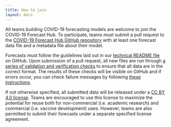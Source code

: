 ```yaml
---
title: How to join
layout: docs
---
```


All teams building COVID-19 forecasting models are welcome to join the COVID-19 Forecast Hub. To participate, teams must submit a pull request to the <a href="https://github.com/reichlab/covid19-forecast-hub/" target="_blank">COVID-19 Forecast Hub GitHub repository</a> with at least one forecast data file and a metadata file about their model. 

Forecasts must follow the guidelines laid out in our <a href="https://github.com/reichlab/covid19-forecast-hub/blob/master/data-processed/README.md" target="_blank">technical README file</a> on GitHub. Upon submission of a pull request, all new files are run through <a href="https://github.com/reichlab/covid19-forecast-hub/wiki/Data-Validation" target="_blank">a series of validation and verification checks</a> to ensure that all data are in the correct format. The results of these checks will be visible on GitHub and if errors occur, you can check failure messages by following <a href="https://github.com/reichlab/covid19-forecast-hub/wiki/Troubleshooting-Pull-Requests" target="_blank">these instructions</a>.

If not otherwise specified, all submitted data will be released under a <a href="https://creativecommons.org/licenses/by/4.0/" target="_blank">CC BY 4.0 license</a>. Teams are encouraged to use this license to maximize the potential for reuse both for non-commercial (i.e. academic research) and commercial (i.e. vaccine development) uses. However, teams are also permitted to submit their forecasts under a separate specified license agreement.

